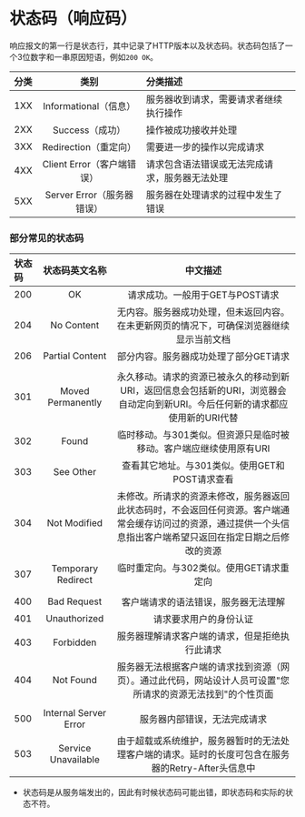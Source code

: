 # 状态码（响应码）

响应报文的第一行是状态行，其中记录了HTTP版本以及状态码。状态码包括了一个3位数字和一串原因短语，例如`200 OK`。

| 分类 |            类别            | 分类描述                                       |
| :--: | :------------------------: | :--------------------------------------------- |
| 1XX  |   Informational（信息）    | 服务器收到请求，需要请求者继续执行操作         |
| 2XX  |      Success（成功）       | 操作被成功接收并处理                           |
| 3XX  |   Redirection（重定向）    | 需要进一步的操作以完成请求                     |
| 4XX  | Client Error（客户端错误） | 请求包含语法错误或无法完成请求，服务器无法处理 |
| 5XX  | Server Error（服务器错误） | 服务器在处理请求的过程中发生了错误             |

### 部分常见的状态码


| 状态码 |         状态码英文名称          |                           中文描述                           |
| :----- | :-----------------------------: | :----------------------------------------------------------: |
| 200    |               OK                |               请求成功。一般用于GET与POST请求                |
| 204    |           No Content            | 无内容。服务器成功处理，但未返回内容。在未更新网页的情况下，可确保浏览器继续显示当前文档 |
| 206    |         Partial Content         |            部分内容。服务器成功处理了部分GET请求             |
|        |                                 |                                                              |
| 301    |        Moved Permanently        | 永久移动。请求的资源已被永久的移动到新URI，返回信息会包括新的URI，浏览器会自动定向到新URI。今后任何新的请求都应使用新的URI代替 |
| 302    |              Found              | 临时移动。与301类似。但资源只是临时被移动。客户端应继续使用原有URI |
| 303    |            See Other            |        查看其它地址。与301类似。使用GET和POST请求查看        |
| 304    |          Not Modified           | 未修改。所请求的资源未修改，服务器返回此状态码时，不会返回任何资源。客户端通常会缓存访问过的资源，通过提供一个头信息指出客户端希望只返回在指定日期之后修改的资源 |
| 307    |       Temporary Redirect        |           临时重定向。与302类似。使用GET请求重定向           |
|        |                                 |                                                              |
| 400    |           Bad Request           |             客户端请求的语法错误，服务器无法理解             |
| 401    |          Unauthorized           |                    请求要求用户的身份认证                    |
| 403    |            Forbidden            |        服务器理解请求客户端的请求，但是拒绝执行此请求        |
| 404    |            Not Found            | 服务器无法根据客户端的请求找到资源（网页）。通过此代码，网站设计人员可设置"您所请求的资源无法找到"的个性页面 |
|        |                                 |                                                              |
| 500    |      Internal Server Error      |                 服务器内部错误，无法完成请求                 |
| 503    |       Service Unavailable       | 由于超载或系统维护，服务器暂时的无法处理客户端的请求。延时的长度可包含在服务器的Retry-After头信息中 |

* 状态码是从服务端发出的，因此有时候状态码可能出错，即状态码和实际的状态不符。